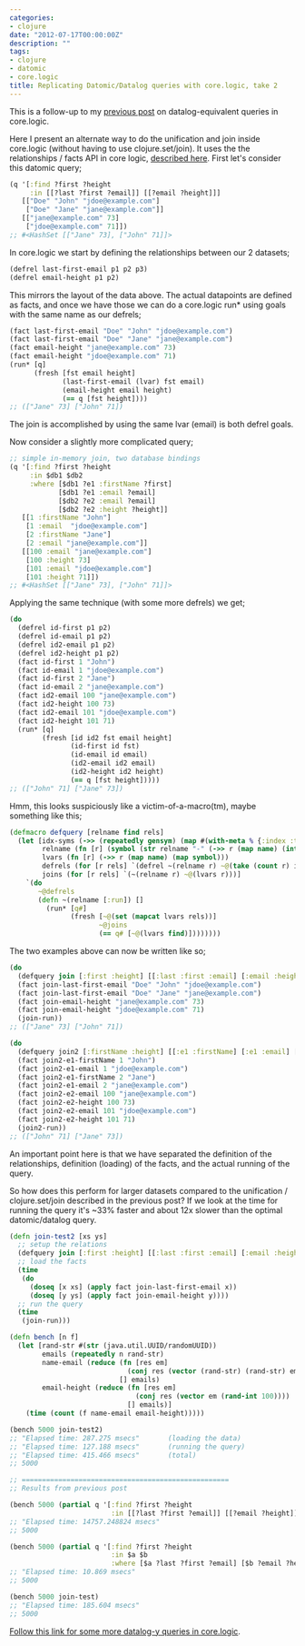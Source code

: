 ```yaml
---
categories:
- clojure
date: "2012-07-17T00:00:00Z"
description: ""
tags:
- clojure
- datomic
- core.logic
title: Replicating Datomic/Datalog queries with core.logic, take 2
---
```

This is a follow-up to my [previous post](/clojure//2012/07/16/replicating-datomicdatalog-queries-with-corelogic/) on datalog-equivalent queries in core.logic.

Here I present an alternate way to do the unification and join inside core.logic (without having to use clojure.set/join). It uses the the relationships / facts API in core logic, <a href="https://github.com/clojure/core.logic/wiki/Features">described here</a>. First let's consider this datomic query;

```clojure
(q '[:find ?first ?height
     :in [[?last ?first ?email]] [[?email ?height]]]
   [["Doe" "John" "jdoe@example.com"]
    ["Doe" "Jane" "jane@example.com"]]
   [["jane@example.com" 73]
    ["jdoe@example.com" 71]])
;; #<HashSet [["Jane" 73], ["John" 71]]>
```

In core.logic we start by defining the relationships between our 2 datasets;

```clojure
(defrel last-first-email p1 p2 p3)
(defrel email-height p1 p2)
```

This mirrors the layout of the data above. The actual datapoints are defined as facts, and once we have those we can do a core.logic run* using goals with the same name as our defrels;

```clojure
(fact last-first-email "Doe" "John" "jdoe@example.com")
(fact last-first-email "Doe" "Jane" "jane@example.com")
(fact email-height "jane@example.com" 73)
(fact email-height "jdoe@example.com" 71)
(run* [q]
      (fresh [fst email height]
             (last-first-email (lvar) fst email)
             (email-height email height)
             (== q [fst height])))
;; (["Jane" 73] ["John" 71])
```

The join is accomplished by using the same lvar (email) is both defrel goals.

Now consider a slightly more complicated query;

```clojure
;; simple in-memory join, two database bindings
(q '[:find ?first ?height
     :in $db1 $db2
     :where [$db1 ?e1 :firstName ?first]
            [$db1 ?e1 :email ?email]
            [$db2 ?e2 :email ?email]
            [$db2 ?e2 :height ?height]]
   [[1 :firstName "John"]
    [1 :email  "jdoe@example.com"]
    [2 :firstName "Jane"]
    [2 :email "jane@example.com"]]
   [[100 :email "jane@example.com"]
    [100 :height 73]
    [101 :email "jdoe@example.com"]
    [101 :height 71]])
;; #<HashSet [["Jane" 73], ["John" 71]]>
```


Applying the same technique (with some more defrels) we get;

```clojure
(do
  (defrel id-first p1 p2)
  (defrel id-email p1 p2)
  (defrel id2-email p1 p2)
  (defrel id2-height p1 p2)
  (fact id-first 1 "John")
  (fact id-email 1 "jdoe@example.com")
  (fact id-first 2 "Jane")
  (fact id-email 2 "jane@example.com")
  (fact id2-email 100 "jane@example.com")
  (fact id2-height 100 73)
  (fact id2-email 101 "jdoe@example.com")
  (fact id2-height 101 71)
  (run* [q]
        (fresh [id id2 fst email height]
               (id-first id fst)
               (id-email id email)
               (id2-email id2 email)
               (id2-height id2 height)
               (== q [fst height]))))
;; (["John" 71] ["Jane" 73])
```

Hmm, this looks suspiciously like a victim-of-a-macro(tm), maybe something like this;

```clojure
(defmacro defquery [relname find rels]
  (let [idx-syms (->> (repeatedly gensym) (map #(with-meta % {:index :t})))
        relname (fn [r] (symbol (str relname "-" (->> r (map name) (interpose "-") (reduce str)))))
        lvars (fn [r] (->> r (map name) (map symbol)))
        defrels (for [r rels] `(defrel ~(relname r) ~@(take (count r) idx-syms)))
        joins (for [r rels] `(~(relname r) ~@(lvars r)))]
    `(do
       ~@defrels
       (defn ~(relname [:run]) []
         (run* [q#]
               (fresh [~@(set (mapcat lvars rels))]
                      ~@joins
                      (== q# [~@(lvars find)])))))))
```

The two examples above can now be written like so;

```clojure
(do
  (defquery join [:first :height] [[:last :first :email] [:email :height]])
  (fact join-last-first-email "Doe" "John" "jdoe@example.com")
  (fact join-last-first-email "Doe" "Jane" "jane@example.com")
  (fact join-email-height "jane@example.com" 73)
  (fact join-email-height "jdoe@example.com" 71)
  (join-run))
;; (["Jane" 73] ["John" 71])

(do
  (defquery join2 [:firstName :height] [[:e1 :firstName] [:e1 :email] [:e2 :email] [:e2 :height]])
  (fact join2-e1-firstName 1 "John")
  (fact join2-e1-email 1 "jdoe@example.com")
  (fact join2-e1-firstName 2 "Jane")
  (fact join2-e1-email 2 "jane@example.com")
  (fact join2-e2-email 100 "jane@example.com")
  (fact join2-e2-height 100 73)
  (fact join2-e2-email 101 "jdoe@example.com")
  (fact join2-e2-height 101 71)
  (join2-run))
;; (["John" 71] ["Jane" 73])
```


An important point here is that we have separated the definition of the relationships, definition (loading) of the facts, and the actual running of the query.

So how does this perform for larger datasets compared to the unification / clojure.set/join described in the previous post? If we look at the time for running the query it's ~33% faster and about 12x slower than the optimal datomic/datalog query.
```clojure
(defn join-test2 [xs ys]
  ;; setup the relations
  (defquery join [:first :height] [[:last :first :email] [:email :height]])
  ;; load the facts
  (time
   (do
     (doseq [x xs] (apply fact join-last-first-email x))
     (doseq [y ys] (apply fact join-email-height y))))
  ;; run the query
  (time
   (join-run)))

(defn bench [n f]
  (let [rand-str #(str (java.util.UUID/randomUUID))
        emails (repeatedly n rand-str)
        name-email (reduce (fn [res em]
                             (conj res (vector (rand-str) (rand-str) em)))
                           [] emails)
        email-height (reduce (fn [res em]
                               (conj res (vector em (rand-int 100))))
                             [] emails)]
    (time (count (f name-email email-height)))))

(bench 5000 join-test2)
;; "Elapsed time: 287.275 msecs"       (loading the data)
;; "Elapsed time: 127.188 msecs"       (running the query)
;; "Elapsed time: 415.466 msecs"       (total)
;; 5000

;; ===================================================
;; Results from previous post

(bench 5000 (partial q '[:find ?first ?height
                         :in [[?last ?first ?email]] [[?email ?height]]]))
;; "Elapsed time: 14757.248824 msecs"
;; 5000

(bench 5000 (partial q '[:find ?first ?height
                         :in $a $b
                         :where [$a ?last ?first ?email] [$b ?email ?height]]))
;; "Elapsed time: 10.869 msecs"
;; 5000

(bench 5000 join-test)
;; "Elapsed time: 185.604 msecs"
;; 5000
```

<a href="https://gist.github.com/3150994">Follow this link for some more datalog-y queries in core.logic</a>.
